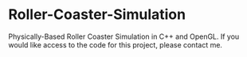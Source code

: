 # Roller-Coaster-Simulation
Physically-Based Roller Coaster Simulation in C++ and OpenGL. If you would like access to the code for this project, please contact me. 
